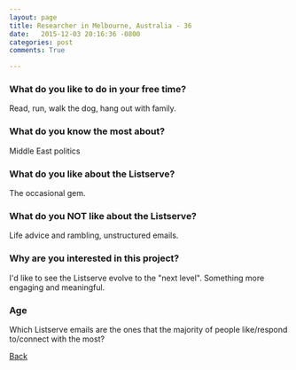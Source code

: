 ```yaml
---
layout: page
title: Researcher in Melbourne, Australia - 36
date:   2015-12-03 20:16:36 -0800
categories: post
comments: True

---
```


### What do you like to do in your free time?
<p>Read, run, walk the dog, hang out with family.</p>

### What do you know the most about?
<p>Middle East politics</p>

### What do you like about the Listserve?
<p>The occasional gem.</p>

### What do you NOT like about the Listserve?
<p>Life advice and rambling, unstructured emails.</p>

### Why are you interested in this project?
<p>I'd like to see the Listserve evolve to the "next level". Something more engaging and meaningful.</p>

### Age
<p>Which Listserve emails are the ones that the majority of people like/respond to/connect with the most?</p>

[Back][1]

[1]: /home/responders/all
